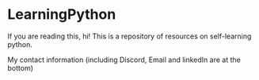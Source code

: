 # LearningPython

If you are reading this, hi! This is a repository of resources on self-learning python. 

My contact information (including Discord, Email and linkedIn are at the bottom)

